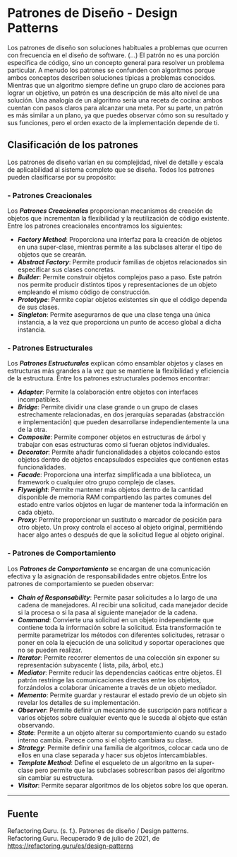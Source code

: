 # Patrones de Diseño - Design Patterns

Los patrones de diseño son soluciones habituales a problemas que ocurren con frecuencia en el diseño de software. (...) El patrón no es una porción especifica de código, sino un concepto general para resolver un problema particular. A menudo los patrones se confunden con algoritmos porque ambos conceptos describen soluciones típicas a problemas conocidos. Mientras que un algoritmo siempre define un grupo claro de acciones para lograr un objetivo, un patrón es una descripción de más alto nivel de una solución. Una analogía de un algoritmo sería una receta de cocina: ambos cuentan con pasos claros para alcanzar una meta. Por su parte, un patrón es más similar a un plano, ya que puedes observar cómo son su resultado y sus funciones, pero el orden exacto de la implementación depende de ti.

## Clasificación de los patrones

Los patrones de diseño varían en su complejidad, nivel de detalle y escala de aplicabilidad al sistema completo que se diseña. Todos los patrones pueden clasificarse por su propósito:

### - Patrones Creacionales

Los ***Patrones Creacionales*** proporcionan mecanismos de creación de objetos que incrementan la flexibilidad y la reutilización de código existente. Entre los patrones creacionales encontramos los siguientes:

- ***Factory Method***: Proporciona una interfaz para la creación de objetos en una super-clase, mientras permite a las subclases alterar el tipo de objetos que se crearán.
- ***Abstract Factory***: Permite producir familias de objetos relacionados sin especificar sus clases concretas.
- ***Builder***: Permite construir objetos complejos paso a paso. Este patrón nos permite producir distintos tipos y representaciones de un objeto empleando el mismo código de construcción.
- ***Prototype***: Permite copiar objetos existentes sin que el código dependa de sus clases.
- ***Singleton***: Permite asegurarnos de que una clase tenga una única instancia, a la vez que proporciona un punto de acceso global a dicha instancia.

### - Patrones Estructurales

Los ***Patrones Estructurales*** explican cómo ensamblar objetos y clases en estructuras más grandes a la vez que se mantiene la flexibilidad y eficiencia de la estructura. Entre los patrones estructurales podemos encontrar:

- ***Adapter***: Permite la colaboración entre objetos con interfaces incompatibles.
- ***Bridge***: Permite dividir una clase grande o un grupo de clases estrechamente relacionadas, en dos jerarquías separadas (abstracción e implementación) que pueden desarrollarse independientemente la una de la otra.
- ***Composite***: Permite componer objetos en estructuras de árbol y trabajar con esas estructuras como si fueran objetos individuales.
- ***Decorator***: Permite añadir funcionalidades a objetos colocando estos objetos dentro de objetos encapsulados especiales que contienen estas funcionalidades.
- ***Facade***: Proporciona una interfaz simplificada a una biblioteca, un framework o cualquier otro grupo complejo de clases.
- ***Flyweight***: Permite mantener más objetos dentro de la cantidad disponible de memoria RAM compartiendo las partes comunes del estado entre varios objetos en lugar de mantener toda la información en cada objeto.
- ***Proxy***: Permite proporcionar un sustituto o marcador de posición para otro objeto. Un proxy controla el acceso al objeto original, permitiéndo hacer algo antes o después de que la solicitud llegue al objeto original.

### - Patrones de Comportamiento

Los ***Patrones de Comportamiento*** se encargan de una comunicación efectiva y la asignación de responsabilidades entre objetos.Entre los patrones de comportamiento se pueden observar:

- ***Chain of Responsability***: Permite pasar solicitudes a lo largo de una cadena de manejadores. Al recibir una solicitud, cada manejador decide si la procesa o si la pasa al siguiente manejador de la cadena.
- ***Command***: Convierte una solicitud en un objeto independiente que contiene toda la información sobre la solicitud. Esta transformación te permite parametrizar los métodos con diferentes solicitudes, retrasar o poner en cola la ejecución de una solicitud y soportar operaciones que no se pueden realizar.
- ***Iterator***: Permite recorrer elementos de una colección sin exponer su representación subyacente ( lista, pila, árbol, etc.)
- ***Mediator***: Permite reducir las dependencias caóticas entre objetos. El patrón restringe las comunicaciones directas entre los objetos, forzándolos a colaborar únicamente a través de un objeto mediador.
- ***Memento***: Permite guardar y restaurar el estado previo de un objeto sin revelar los detalles de su implementación.
- ***Observer***: Permite definir un mecanismo de suscripción para notificar a varios objetos sobre cualquier evento que le suceda al objeto que están observando.
- ***State***: Permite a un objeto alterar su comportamiento cuando su estado interno cambia. Parece como si el objeto cambiara su clase.
- ***Strategy***: Permite definir una familia de algoritmos, colocar cada uno de ellos en una clase separada y hacer sus objetos intercambiables.
- ***Template Method***: Define el esqueleto de un algoritmo en la super-clase pero permite que las subclases sobrescriban pasos del algoritmo sin cambiar su estructura.
- ***Visitor***: Permite separar algoritmos de los objetos sobre los que operan.

---

## Fuente

Refactoring.Guru. (s. f.). Patrones de diseño / Design patterns. Refactoring.Guru. Recuperado 9 de julio de 2021, de <https://refactoring.guru/es/design-patterns>
